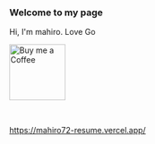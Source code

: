### Welcome to my page
<!-- align="center" -->

Hi, I'm mahiro. Love Go


<a target="_blank" href="https://www.buymeacoffee.com/egon"><img width="100px" alt="Buy me a Coffee" src="https://github.com/egonelbre/gophers/blob/master/.thumb/animation/gopher-dance-long-3x.gif"></a>

<br>

https://mahiro72-resume.vercel.app/


<!-- 数えるやつ -->
<!-- <table>
  <tr>
    <td>Total visitors</td>
    <td><img src="https://profile-counter.glitch.me/mahiro72/count.svg" alt="" /></td>
  </tr>
</table>
 -->
 

<!-- <p><img align="center" src="https://github-readme-stats.vercel.app/api?username=mahiro72&show_icons=true&locale=en" alt="mahiro72" /></p>



<p><img align="center" src="https://github-readme-streak-stats.herokuapp.com/?user=mahiro72&" alt="mahiro72" /></p>


[![myoshie's 42 stats](https://badge42.vercel.app/api/v2/cl1loxq84001509l56dwmhbhv/stats?cursusId=21&coalitionId=undefined)](https://github.com/JaeSeoKim/badge42) -->

<!-- ## Last Updated 

:calendar: 2022 / 9 / 3 -->
